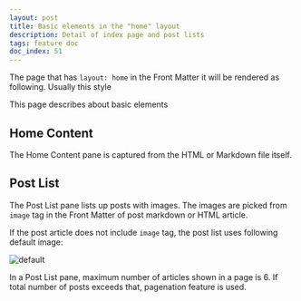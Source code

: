 ```yaml
---
layout: post
title: Basic elements in the "home" layout
description: Detail of index page and post lists 
tags: feature doc
doc_index: 51
---
```

The page that has `layout: home` in the Front Matter it will be rendered as following. Usually this style

This page describes about basic elements

## Home Content

The Home Content pane is captured from the HTML or Markdown file itself.

## Post List

The Post List pane lists up posts with images.
The images are picked from `image` tag in the Front Matter of post markdown or HTML article.

If the post article does not include `image` tag, the post list uses following default image:

![default]({{'/assets/img/no_image.jpg'|relative_url}})

In a Post List pane, maximum number of articles shown in a page is 6.
If total number of posts exceeds that, pagenation feature is used.
